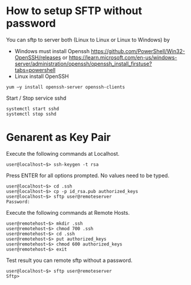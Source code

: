 # How to setup SFTP without password

You can sftp to server both (Linux to Linux or Linux to Windows) by
- Windows must install Openssh https://github.com/PowerShell/Win32-OpenSSH/releases or https://learn.microsoft.com/en-us/windows-server/administration/openssh/openssh_install_firstuse?tabs=powershell
- Linux install OpenSSH

```
yum –y install openssh-server openssh-clients
```

Start / Stop service sshd

```
systemctl start sshd
systemctl stop sshd
```

# Genarent as Key Pair

Execute the following commands at Localhost.
```
user@localhost~$> ssh-keygen -t rsa 
```

Press ENTER for all options prompted. No values need to be typed.
```
user@localhost~$> cd .ssh
user@localhost~$> cp -p id_rsa.pub authorized_keys
user@localhost~$> sftp user@remoteserver
Password:
```

Execute the following commands at Remote Hosts.
```
user@remotehost~$> mkdir .ssh
user@remotehost~$> chmod 700 .ssh
user@remotehost~$> cd .ssh
user@remotehost~$> put authorized_keys
user@remotehost~$> chmod 600 authorized_keys
user@remotehost~$> exit
```

Test result you can remote sftp without a password.
```
user@localhost~$> sftp user@remoteserver
Sftp>
```
